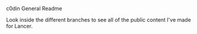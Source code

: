 c0din General Readme

Look inside the different branches to see all of the public content I've made for Lancer.
